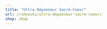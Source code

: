 ```yaml
---
title: "Ultra Dépanneur Sacré-Coeur"
url: /rimouski/ultra-depanneur-sacre-coeur/
shop: shop
---
```

